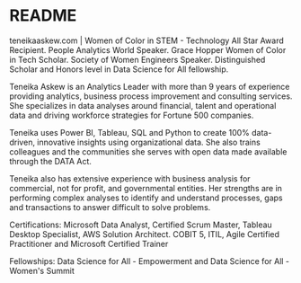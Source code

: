 # README

teneikaaskew.com | Women of Color in STEM - Technology All Star Award Recipient. People Analytics World Speaker. Grace Hopper Women of Color in Tech Scholar. Society of Women Engineers Speaker. Distinguished Scholar and Honors level in Data Science for All fellowship.

Teneika Askew is an Analytics Leader with more than 9 years of experience providing analytics, business process improvement and consulting services. She specializes in data analyses around financial, talent and operational data and driving workforce strategies for Fortune 500 companies.

Teneika uses Power BI, Tableau, SQL and Python to create 100% data-driven, innovative insights using organizational data. She also trains colleagues and the communities she serves with open data made available through the DATA Act.

Teneika also has extensive experience with business analysis for commercial, not for profit, and governmental entities. Her strengths are in performing complex analyses to identify and understand processes, gaps and transactions to answer difficult to solve problems.

Certifications: Microsoft Data Analyst, Certified Scrum Master, Tableau Desktop Specialist, AWS Solution Architect. COBIT 5, ITIL, Agile Certified Practitioner and Microsoft Certified Trainer

Fellowships: Data Science for All - Empowerment and Data Science for All - Women's Summit
